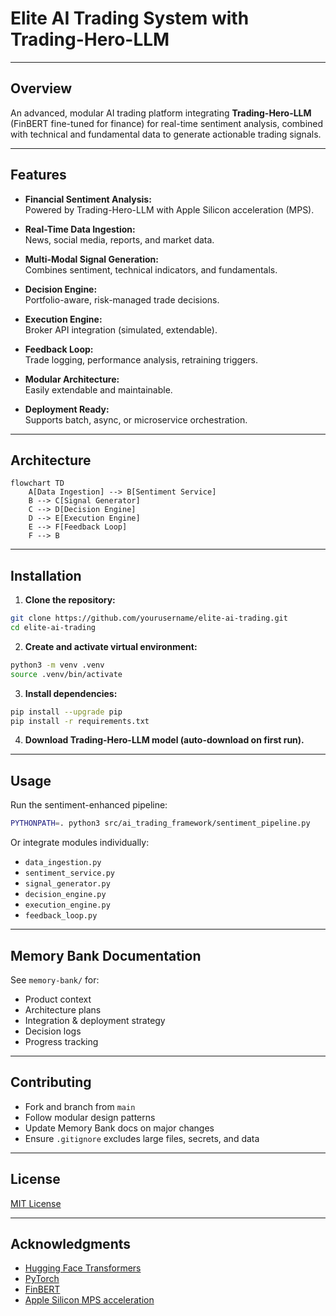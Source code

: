 # Elite AI Trading System with Trading-Hero-LLM

---

## Overview

An advanced, modular AI trading platform integrating **Trading-Hero-LLM** (FinBERT fine-tuned for finance) for real-time sentiment analysis, combined with technical and fundamental data to generate actionable trading signals.

---

## Features

- **Financial Sentiment Analysis:**  
  Powered by Trading-Hero-LLM with Apple Silicon acceleration (MPS).

- **Real-Time Data Ingestion:**  
  News, social media, reports, and market data.

- **Multi-Modal Signal Generation:**  
  Combines sentiment, technical indicators, and fundamentals.

- **Decision Engine:**  
  Portfolio-aware, risk-managed trade decisions.

- **Execution Engine:**  
  Broker API integration (simulated, extendable).

- **Feedback Loop:**  
  Trade logging, performance analysis, retraining triggers.

- **Modular Architecture:**  
  Easily extendable and maintainable.

- **Deployment Ready:**  
  Supports batch, async, or microservice orchestration.

---

## Architecture

```mermaid
flowchart TD
    A[Data Ingestion] --> B[Sentiment Service]
    B --> C[Signal Generator]
    C --> D[Decision Engine]
    D --> E[Execution Engine]
    E --> F[Feedback Loop]
    F --> B
```

---

## Installation

1. **Clone the repository:**

```bash
git clone https://github.com/yourusername/elite-ai-trading.git
cd elite-ai-trading
```

2. **Create and activate virtual environment:**

```bash
python3 -m venv .venv
source .venv/bin/activate
```

3. **Install dependencies:**

```bash
pip install --upgrade pip
pip install -r requirements.txt
```

4. **Download Trading-Hero-LLM model (auto-download on first run).**

---

## Usage

Run the sentiment-enhanced pipeline:

```bash
PYTHONPATH=. python3 src/ai_trading_framework/sentiment_pipeline.py
```

Or integrate modules individually:

- `data_ingestion.py`
- `sentiment_service.py`
- `signal_generator.py`
- `decision_engine.py`
- `execution_engine.py`
- `feedback_loop.py`

---

## Memory Bank Documentation

See `memory-bank/` for:

- Product context
- Architecture plans
- Integration & deployment strategy
- Decision logs
- Progress tracking

---

## Contributing

- Fork and branch from `main`
- Follow modular design patterns
- Update Memory Bank docs on major changes
- Ensure `.gitignore` excludes large files, secrets, and data

---

## License

[MIT License](LICENSE)

---

## Acknowledgments

- [Hugging Face Transformers](https://huggingface.co)
- [PyTorch](https://pytorch.org)
- [FinBERT](https://github.com/ProsusAI/finBERT)
- [Apple Silicon MPS acceleration](https://developer.apple.com/metal/)
